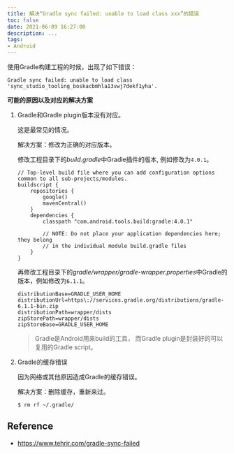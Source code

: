 ```yaml
---
title: 解决“Gradle sync failed: unable to load class xxx”的错误
toc: false
date: 2021-06-09 16:27:00
description: ...
tags:
- Android
---
```


使用Gradle构建工程的时候，出现了如下错误：

```
Gradle sync failed: unable to load class 'sync_studio_tooling_boskacbmhla13vwj7dekf1yha'.
```

**可能的原因以及对应的解决方案**

1. Gradle和Gradle plugin版本没有对应。

   这是最常见的情况。

   解决方案：修改为正确的对应版本。

   修改工程目录下的*build.gradle*中Gradle插件的版本, 例如修改为`4.0.1`。

   ```
   // Top-level build file where you can add configuration options common to all sub-projects/modules.
   buildscript {
       repositories {
           google()
           mavenCentral()
       }
       dependencies {
           classpath "com.android.tools.build:gradle:4.0.1"
   
           // NOTE: Do not place your application dependencies here; they belong
           // in the individual module build.gradle files
       }
   }
   ```

   再修改工程目录下的*gradle/wrapper/gradle-wrapper.properties*中Gradle的版本，例如修改为`6.1.1`。

   ```
   distributionBase=GRADLE_USER_HOME
   distributionUrl=https\://services.gradle.org/distributions/gradle-6.1.1-bin.zip
   distributionPath=wrapper/dists
   zipStorePath=wrapper/dists
   zipStoreBase=GRADLE_USER_HOME
   ```

   >  Gradle是Android用来build的工具， 而Gradle plugin是封装好的可以复用的Gradle script。

2. Gradle的缓存错误

   因为网络或其他原因造成Gradle的缓存错误。
   
   解决方案：删除缓存，重新来过。
   
   ```shell
   $ rm rf ~/.gradle/
   ```
   
   

## Reference

- https://www.tehrir.com/gradle-sync-failed

